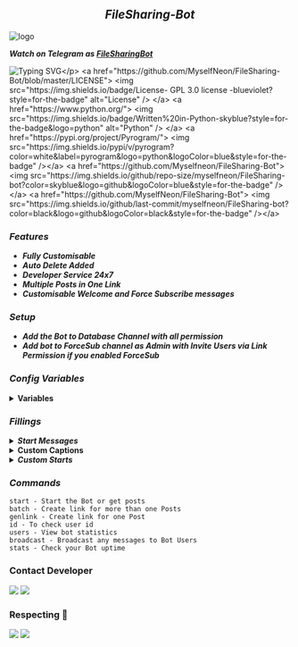 <h2 align="center">
    <i>FileSharing-Bot</i>
</h2>

<img src="https://envs.sh/RQS.jpg" alt="logo" target="/blank">

_**Watch on Telegram as [FileSharingBot](https://t.me/neonfilesbot)**_

![Typing SVG](https://readme-typing-svg.herokuapp.com/?lines=NEON+FILE+SHARING+BOT+!;CREATED+BY+MYSELFNEON!;A+SIMPLE+BOT+WITH+MULTI+FEATURES!)</p>
<a href="https://github.com/MyselfNeon/FileSharing-Bot/blob/master/LICENSE"> <img src="https://img.shields.io/badge/License- GPL 3.0 license -blueviolet?style=for-the-badge" alt="License" /> </a>
<a href="https://www.python.org/"> <img src="https://img.shields.io/badge/Written%20in-Python-skyblue?style=for-the-badge&logo=python" alt="Python" /> </a>
<a href="https://pypi.org/project/Pyrogram/"> <img src="https://img.shields.io/pypi/v/pyrogram?color=white&label=pyrogram&logo=python&logoColor=blue&style=for-the-badge" /></a>
<a href="https://github.com/Myselfneon/FileSharing-Bot"> <img src="https://img.shields.io/github/repo-size/myselfneon/FileSharing-bot?color=skyblue&logo=github&logoColor=blue&style=for-the-badge" /></a>
<a href="https://github.com/MyselfNeon/FileSharing-Bot"> <img src="https://img.shields.io/github/last-commit/myselfneon/FileSharing-bot?color=black&logo=github&logoColor=black&style=for-the-badge" /></a>

### _Features_
<b><i>
- Fully Customisable
- Auto Delete Added
- Developer Service 24x7
- Multiple Posts in One Link
- Customisable Welcome and Force Subscribe messages
</b></i>

### _Setup_
<b><i>
- Add the Bot to Database Channel with all permission
- Add bot to ForceSub channel as Admin with Invite Users via Link Permission if you enabled ForceSub
</b></i>

### _Config Variables_

<details><summary><b>Variables</summary></b></summary>

* [`API_ID`] - _**From  <a href='https://my.telegram.org/'>Telegram Auth**_</a>
* [`API_HASH`] - _**From <a href='https://my.telegram.org/'>Telegram Auth**_</a>
* [`BOT_TOKEN`] - _**From <a href='https://t.me/botfather'>BotFather**_</a>
* [`DB_URL`] - _**Your<a href='https://cloud.mongodb.com/'> MongoDB Url**_</a>
* [`DB_NAME`] - _**Your <a href='https://cloud.mongodb.com/'>MongoDB database Name**_</a>
* [`OWNER_ID`] _**Your Telegram Id**_
* [`FILE_AUTO_DELETE`] _**File Auto Delete, value in seconds**_
* [`CHANNEL_ID`] _**Your DataBase Channel ID**_
* [`FORCE_SUB_CHANNEL`] _**Your ForseSub Channel ID**_
</details>

### _Fillings_

<details><summary><b><i>Start Messages</i></summary></b></summary>

* `{first}` - _**User first name**_
* `{last}` - _**User last name**_
* `{id}` - _**User ID**_
* `{mention}` - _**Mention the user**_
* `{username}` - _**Username**_
</details>

<details><summary><b>Custom Captions</summary></b></summary>

* `{filename}` - _**Name of File**_
* `{previouscaption}` - _**Original Caption**_
</details>

<details><summary><b><i>Custom Starts</i></summary></b></summary>

* `{uptime}` - _**Bot Uptime**_
</details>

### _Commands_

```
start - Start the Bot or get posts
batch - Create link for more than one Posts
genlink - Create link for one Post
id - To check user id
users - View bot statistics
broadcast - Broadcast any messages to Bot Users
stats - Check your Bot uptime
```

<h3>Contact Developer</h3>

<a href="https://telegram.me/OnionXbot"><img src="https://img.shields.io/badge/-Contact%20Dev-blue.svg?style=for-the-badge&logo=Telegram"></a>
<a href="https://telegram.me/neonfiles"><img src="https://img.shields.io/badge/-Update%20Channel-blue.svg?style=for-the-badge&logo=Telegram"></a>

### Respecting 🌊

<a href="https://github.com/myselfneon"><img src="https://img.shields.io/badge/-Developer%20-red.svg?style=for-the-badge&logo=Github"></a>
<a href='https://github.com/myselfnron'></a>
<a href="https://telegram.me/myselfneon"><img src="https://img.shields.io/badge/-Developer%20-blue.svg?style=for-the-badge&logo=Telegram"></a>

